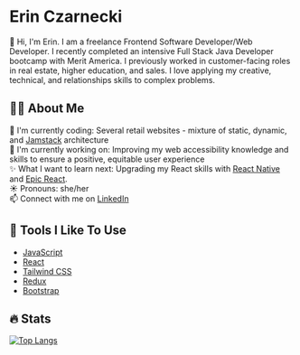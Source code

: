 # Erin Czarnecki

👋 Hi, I'm Erin. I am a freelance Frontend Software Developer/Web Developer. I recently completed an intensive Full Stack Java Developer bootcamp with Merit America. I previously worked in customer-facing roles in real estate, higher education, and sales. I love applying my creative, technical, and relationships skills to complex problems.

## :woman_technologist:  About Me  
:telescope:  I'm currently coding: Several retail websites - mixture of static, dynamic, and [Jamstack](https://jamstack.org/) architecture  
:seedling:  I'm currently working on: Improving my web accessibility knowledge and skills to ensure a positive, equitable user experience      
:sparkles:  What I want to learn next: Upgrading my React skills with [React Native](https://reactnative.dev/) and [Epic React](https://epicreact.dev/).  
:sunny:  Pronouns: she/her  
:mailbox:  Connect with me on [LinkedIn](https://linkedin.com/in/erin-czarnecki)  
  

## :wrench: Tools I Like To Use
- [JavaScript](https://www.javascript.com/)
- [React](https://reactjs.org/)
- [Tailwind CSS](https://tailwindcss.com/)
- [Redux](https://redux.js.org/)
- [Bootstrap](https://getbootstrap.com/)


## :fire: Stats

[![Top Langs](https://github-readme-stats.vercel.app/api/top-langs/?username=erinczarnecki&layout=compact&theme=vision-friendly-dark)](https://github.com/anuraghazra/github-readme-stats)
